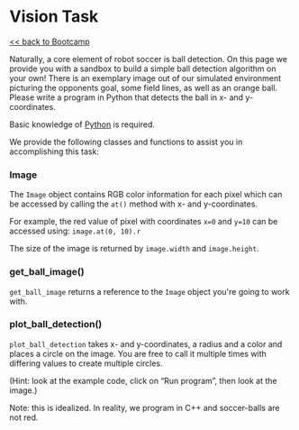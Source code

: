# Vision Task
[<< back to Bootcamp](index.md)

Naturally, a core element of robot soccer is ball detection. On this page we provide you with a sandbox to build a simple ball detection algorithm on your own! There is an exemplary image out of our simulated environment picturing the opponents goal, some field lines, as well as an orange ball. Please write a program in Python that detects the ball in x- and y-coordinates.

Basic knowledge of [Python](https://wiki.python.org/moin/BeginnersGuide/Programmers) is required.

We provide the following classes and functions to assist you in accomplishing this task:

 <script>
    window.intergramId = "402774621";
    window.intergramCustomizations = {
        titleClosed: 'Chat with HULKs',
        titleOpen: 'HULKs Bootcamp Group',
        introMessage: 'Welcome to the HULKs Bootcamp Telegram Group Chat. Please be extra excellent and patient. If you have a specific question it is best to ask right away, instead of asking if you can ask a question. It might take a bit of time until someone is available to answer.',
        autoResponse: 'If you are not getting a reply and cannot wait any longer, please leave your Telegram username here in chat, so we can reach you later.',
        autoNoResponse: 'Noone has answered yet. Please remember to leave your Telegram username here in chat, before you leave.',
        mainColor: "#2eac66",
        alwaysUseFloatingButton: false // Use the mobile floating button also on large screens
    };
 </script>
 <script id="intergram" type="text/javascript" src="https://www.intergram.xyz/js/widget.js"></script>

### Image

The `Image` object contains RGB color information for each pixel which can be accessed by calling the `at()` method with x- and y-coordinates.

For example, the red value of pixel with coordinates `x=0` and `y=10` can be accessed using: `image.at(0, 10).r`

The size of the image is returned by `image.width` and `image.height`.

### get_ball_image()

`get_ball_image` returns a reference to the `Image` object you're going to work with.

### plot_ball_detection()

`plot_ball_detection` takes x- and y-coordinates, a radius and a color and places a circle on the image. You are free to call it multiple times with differing values to create multiple circles.

(Hint: look at the example code, click on “Run program”, then look at the image.)

Note: this is idealized. In reality, we program in C++ and soccer-balls are not red.

<x-prologue image="recruiting-website-red-ball" command="bash -c 'cp /usr/src/app/{process_image.py,red-ball.png} /data/ && cp /data/{red-ball,output}.png && echo Initialized files.'" />

<x-text-editor file="/data/process_image.py" mode="python" />

<x-button image="recruiting-website-red-ball" command="python process_image.py" label="Run program" working-directory="/data" />

<x-image-viewer file="/data/output.png" mime="image/png" />
